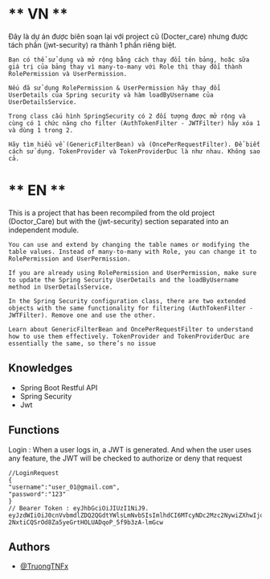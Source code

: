 
# ** VN **


Đây là dự án được biên soạn lại với project cũ (Docter_care) nhưng được tách phần (jwt-security) ra thành 1 phần riêng biệt. 

    Bạn có thể sử dụng và mở rộng bằng cách thay đổi tên bảng, hoặc sữa giá trị của bảng thay vì many-to-many với Role thì thay đổi thành RolePermission và UserPermission.

    Nếu đã sử dụng RolePermission & UserPermission hãy thay đổi UserDetails của Spring security và hàm loadByUsername của UserDetailsService. 
 
    Trong class cấu hình SpringSecurity có 2 đối tượng được mở rộng và cùng có 1 chức năng cho filter (AuthTokenFilter - JWTFilter) hãy xóa 1 và dùng 1 trong 2. 

    Hãy tìm hiểu về (GenericFilterBean) và (OncePerRequestFilter). Để biết cách sử dụng. TokenProvider và TokenProviderDuc là như nhau. Không sao cả.

# ** EN **

This is a project that has been recompiled from the old project (Doctor_Care) but with the (jwt-security) section separated into an independent module.

    You can use and extend by changing the table names or modifying the table values. Instead of many-to-many with Role, you can change it to RolePermission and UserPermission.
    
    If you are already using RolePermission and UserPermission, make sure to update the Spring Security UserDetails and the loadByUsername method in UserDetailsService.

    In the Spring Security configuration class, there are two extended objects with the same functionality for filtering (AuthTokenFilter - JWTFilter). Remove one and use the other.

    Learn about GenericFilterBean and OncePerRequestFilter to understand how to use them effectively. TokenProvider and TokenProviderDuc are essentially the same, so there’s no issue
## Knowledges

 - Spring Boot Restful API
 - Spring Security
 - Jwt



## Functions

Login : 
When a user logs in, a JWT is generated. And when the user uses any feature, the JWT will be checked to authorize or deny that request

    
    //LoginRequest
    {
    "username":"user_01@gmail.com",
    "password":"123"
    }
    // Bearer Token : eyJhbGciOiJIUzI1NiJ9.
    eyJzdWIiOiJ0cnVvbmdlZDQ2QGdtYWlsLmNvbSIsImlhdCI6MTcyNDc2Mzc2NywiZXhwIjoxNzI0NzY0NjY3fQ.
    2NxtiCQSrOd8Za5yeGrtHOLUADqoP_5f9b3zA-lmGcw  



    


    
    








 
    

## Authors



- [@TruongTNFx](https://www.github.com/TruongTNFx)











    
